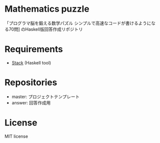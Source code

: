 # Mathematics puzzle

「プログラマ脳を鍛える数学パズル シンプルで高速なコードが書けるようになる70問]
のHaskell版回答作成リポジトリ

# Requirements

* [Stack](https://docs.haskellstack.org/en/stable/README/) (Haskell tool)

# Repositories

* master: プロジェクトテンプレート
* answer: 回答作成用

# License

MIT license
